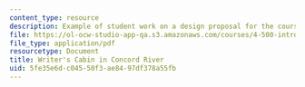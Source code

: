 ```yaml
---
content_type: resource
description: Example of student work on a design proposal for the course project.
file: https://ol-ocw-studio-app-qa.s3.amazonaws.com/courses/4-500-introduction-to-design-computing-fall-2008/5fe35e6dc04550f3ae8497df378a55fb_assn1_7.pdf
file_type: application/pdf
resourcetype: Document
title: Writer's Cabin in Concord River
uid: 5fe35e6d-c045-50f3-ae84-97df378a55fb
---
```

